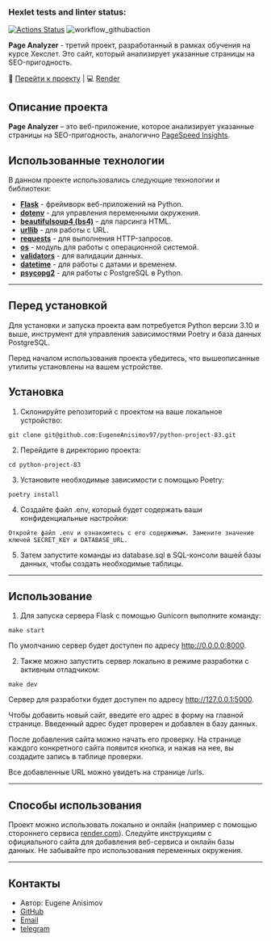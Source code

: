 ### Hexlet tests and linter status:
[![Actions Status](https://github.com/EugeneAnisimov97/python-project-83/actions/workflows/hexlet-check.yml/badge.svg)](https://github.com/EugeneAnisimov97/python-project-83/actions)
![workflow_githubaction](https://github.com/EugeneAnisimov97/python-project-83/actions/workflows/pyci.yml/badge.svg)

__Page Analyzer__ - третий проект, разработанный в рамках обучения на курсе Хекслет. Это сайт, который анализирует указанные страницы на SEO-пригодность.

🔗 [Перейти к проекту](https://python-project-83-5noi.onrender.com) | 💻 [Render](https://render.com)

## Описание проекта

**Page Analyzer** – это веб-приложение, которое анализирует указанные страницы на SEO-пригодность, аналогично [PageSpeed Insights](https://pagespeed.web.dev/). 

## Использованные технологии

В данном проекте использовались следующие технологии и библиотеки:

- [**Flask**](https://flask.palletsprojects.com/en/3.0.x/) - фреймворк веб-приложений на Python.
- [**dotenv**](https://pypi.org/project/python-dotenv/) - для управления переменными окружения.
- [**beautifulsoup4 (bs4)**](https://pypi.org/project/beautifulsoup4/) - для парсинга HTML.
- [**urllib**](https://docs.python.org/3/library/urllib.html) - для работы с URL.
- [**requests**](https://pypi.org/project/requests/) - для выполнения HTTP-запросов.
- [**os**](https://pythonworld.ru/moduli/modul-os.html) - модуль для работы с операционной системой.
- [**validators**](https://pypi.org/project/validators/) - для валидации данных.
- [**datetime**](https://docs.python.org/3/library/datetime.html) - для работы с датами и временем.
- [**psycopg2**](https://pypi.org/project/psycopg2/) - для работы с PostgreSQL в Python.

***
## Перед установкой
Для установки и запуска проекта вам потребуется Python версии  3.10 и выше, инструмент для управления зависимостями Poetry и база данных PostgreSQL.

Перед началом использования проекта убедитесь, что вышеописанные утилиты установлены на вашем устройстве.

## Установка

1. Склонируйте репозиторий с проектом на ваше локальное устройство:
```
git clone git@github.com:EugeneAnisimov97/python-project-83.git
```
2. Перейдите в директорию проекта:
```
cd python-project-83
```
3. Установите необходимые зависимости с помощью Poetry:
```
poetry install
```
4. Создайте файл .env, который будет содержать ваши конфиденциальные настройки:

```
Откройте файл .env и ознакомтесь с его содержимым. Замените значение ключей SECRET_KEY и DATABASE_URL.
```
5. Затем запустите команды из database.sql в SQL-консоли вашей базы данных, чтобы создать необходимые таблицы.

***

## Использование
1. Для запуска сервера Flask с помощью Gunicorn выполните команду:

```
make start
```
По умолчанию сервер будет доступен по адресу http://0.0.0.0:8000.

2. Также можно запустить сервер локально в режиме разработки с активным отладчиком:

```
make dev
```
Сервер для разработки будет доступен по адресу http://127.0.0.1:5000.

Чтобы добавить новый сайт, введите его адрес в форму на главной странице. Введенный адрес будет проверен и добавлен в базу данных.

После добавления сайта можно начать его проверку. На странице каждого конкретного сайта появится кнопка, и нажав на нее, вы создадите запись в таблице проверки.

Все добавленные URL можно увидеть на странице /urls.
***
## Способы использования
Проект можно использовать локально и онлайн (например с помощью стороннего сервиса [render.com](https://dashboard.render.com/)). Следуйте инструкциям с официального сайта для добавления веб-сервиса и онлайн базы данных. Не забывайте про использования переменных окружения.

***

## Контакты

- Автор: Eugene Anisimov
- [GitHub](https://github.com/EugeneAnisimov97)
- [Email](zero0061@mail.ru)
- [telegram](https://t.me/Eugene_Anisimov)